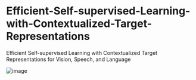 # Efficient-Self-supervised-Learning-with-Contextualized-Target-Representations
Efficient Self-supervised Learning with Contextualized Target Representations for Vision, Speech, and Language



![image](https://github.com/user-attachments/assets/39f9655f-c347-48f7-83f5-b28085f91ee4)

